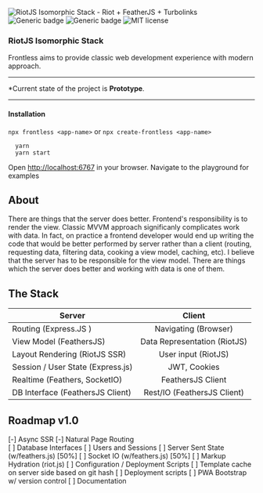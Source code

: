![RiotJS Isomorphic Stack - Riot + FeatherJS + Turbolinks](https://github.com/nesterow/frontless/raw/prototype/assets/logos/techs.png)
![Generic badge](https://img.shields.io/badge/Status-Prototype-yellow.svg)
![Generic badge](https://img.shields.io/badge/Version-0.0.1proto-green.svg)
![MIT license](https://img.shields.io/badge/License-MIT-blue.svg)

### RiotJS Isomorphic Stack
Frontless aims to provide classic web development experience with modern approach.
- - - -- - - -- - - -- - - -- - - -- - - -- - - -
*Current state of the project is **Prototype**. 
- - - -- - - -- - - -- - - -- - - -- - - -- - - - 

#### Installation
`npx frontless <app-name>` or `npx create-frontless <app-name>`
```
  yarn
  yarn start
```
Оpen [http://localhost:6767](http://localhost:6767) in your browser. Navigate to the playground for examples 


## About
There are things that the server does better. Frontend's responsibility is to render the view.
Classic MVVM approach significanly complicates work with data. In fact, on practice a frontend developer would end up writing the code that would be better performed by server rather than a client (routing, requesting data, filtering data, cooking a view model, caching, etc). 
I believe that the server has to be responsible for the view model. There are things which the server does better and working with data is one of them.


## The Stack
| Server        | Client        |
| ------------- |:-------------:|
| Routing (Express.JS ) | Navigating (Browser) |
| View Model (FeathersJS)    | Data Representation (RiotJS) |
| Layout Rendering (RiotJS SSR) | User input (RiotJS)  |
| Session / User State (Express.js) | JWT, Cookies |
| Realtime (Feathers, SocketIO) | FeathersJS Client |
| DB Interface (FeathersJS Client) | Rest/IO (FeathersJS Client) |


## Roadmap v1.0

[-] Async SSR
[-] Natural Page Routing  
[ ] Database Interfaces
[ ] Users and Sessions
[ ] Server Sent State (w/feathers.js) [50%]
[ ] Socket IO (w/feathers.js) [50%]
[ ] Markup Hydration (riot.js)
[ ] Configuration / Deployment Scripts
[ ] Template cache on server side based on git hash
[ ] Deployment scripts
[ ] PWA Bootstrap w/ version control
[ ] Documentation